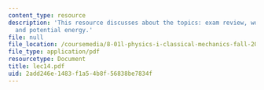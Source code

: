 ```yaml
---
content_type: resource
description: 'This resource discusses about the topics: exam review, work/energy,
  and potential energy.'
file: null
file_location: /coursemedia/8-01l-physics-i-classical-mechanics-fall-2005/2add246e1483f1a54b8f56838be7834f_lec14.pdf
file_type: application/pdf
resourcetype: Document
title: lec14.pdf
uid: 2add246e-1483-f1a5-4b8f-56838be7834f
---
```

